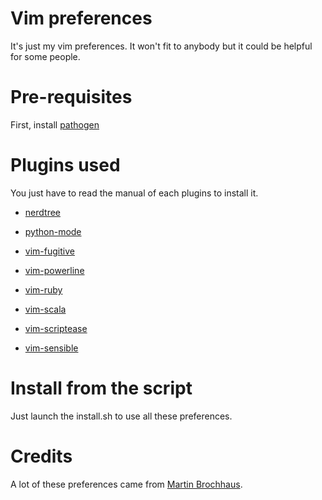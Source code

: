 Vim preferences
===============
It's just my vim preferences. It won't fit to anybody but it could be helpful for some people.

Pre-requisites
==============
First, install [pathogen](https://github.com/tpope/vim-pathogen)

Plugins used
============
You just have to read the manual of each plugins to install it.

* [nerdtree](https://github.com/scrooloose/nerdtree)

* [python-mode](https://github.com/klen/python-mode)

* [vim-fugitive](https://github.com/tpope/vim-fugitive)

* [vim-powerline](https://github.com/Lokaltog/vim-powerline)

* [vim-ruby](https://github.com/vim-ruby/vim-ruby)

* [vim-scala](https://github.com/derekwyatt/vim-scala)

* [vim-scriptease](https://github.com/tpope/vim-scriptease)

* [vim-sensible](https://github.com/tpope/vim-sensible)

Install from the script
=======================
Just launch the install.sh to use all these preferences.

Credits
=======
A lot of these preferences came from [Martin Brochhaus](https://github.com/mbrochh).
